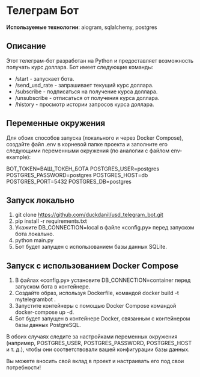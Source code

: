 # Телеграм Бот

**Используемые технологии**: aiogram, sqlalchemy, postgres

## Описание

Этот телеграм-бот разработан на Python и предоставляет возможность получать курс доллара. Бот имеет следующие команды:

- /start - запускает бота.
- /send_usd_rate - запрашивает текущий курс доллара.
- /subscribe - подписаться на получение курса доллара.
- /unsubscribe - отписаться от получения курса доллара.
- /history - просмотр истории запросов курса доллара.

## Переменные окружения

Для обоих способов запуска (локального и через Docker Compose), создайте файл .env в корневой папке проекта и заполните его следующими переменными окружения (по аналогии с файлом env-example):

BOT_TOKEN=ВАШ_ТОКЕН_БОТА
POSTGRES_USER=postgres
POSTGRES_PASSWORD=postgres
POSTGRES_HOST=db
POSTGRES_PORT=5432
POSTGRES_DB=postgres

## Запуск локально

1. git clone https://github.com/duckdanil/usd_telegram_bot.git
2. pip install -r requirements.txt
3. Укажите DB_CONNECTION=local в файле «config.py» перед запуском бота локально.
4. python main.py
5. Бот будет запущен с использованием базы данных SQLite.

## Запуск с использованием Docker Compose

1. В файлах «config.py» установите DB_CONNECTION=container перед запуском бота в контейнере.
2. Создайте образ, используя Dockerfile, командой docker build -t mytelegrambot .
3. Запустите контейнеры с помощью Docker Compose командой docker-compose up -d.
4. Бот будет запущен в контейнере Docker, связанным с контейнером базы данных PostgreSQL.

В обоих случаях следите за настройками переменных окружения (например, POSTGRES_USER, POSTGRES_PASSWORD, POSTGRES_HOST и т. д.), чтобы они соответствовали вашей конфигурации базы данных.

Вы можете вносить свой вклад в проект и настраивать его под свои потребности!
